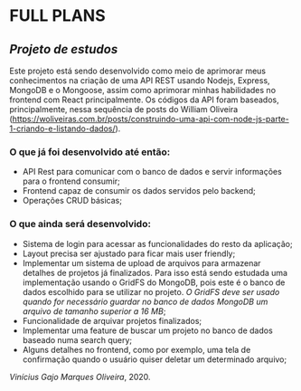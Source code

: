 # FULL PLANS

## *Projeto de estudos*

Este projeto está sendo desenvolvido como meio de aprimorar meus conhecimentos na criação de uma API REST usando Nodejs, Express, MongoDB e o Mongoose, assim como aprimorar minhas habilidades no frontend com React principalmente. Os códigos da API foram baseados, principalmente, nessa sequência de posts do William Oliveira (https://woliveiras.com.br/posts/construindo-uma-api-com-node-js-parte-1-criando-e-listando-dados/).

### O que já foi desenvolvido até então:

* API Rest para comunicar com o banco de dados e servir informações para o frontend consumir;
* Frontend capaz de consumir os dados servidos pelo backend;
* Operações CRUD básicas;

### O que ainda será desenvolvido:

* Sistema de login para acessar as funcionalidades do resto da aplicação;
* Layout precisa ser ajustado para ficar mais user friendly;
* Implementar um sistema de upload de arquivos para armazenar detalhes de projetos já finalizados. Para isso está sendo estudada uma implementação usando o GridFS do MongoDB, pois este é o banco de dados escolhido para se utilizar no projeto. *O GridFS deve ser usado quando for necessário guardar no banco de dados MongoDB um arquivo de tamanho superior a 16 MB*;
* Funcionalidade de arquivar projetos finalizados;
* Implementar uma feature de buscar um projeto no banco de dados baseado numa search query;
* Alguns detalhes no frontend, como por exemplo, uma tela de confirmação quando o usuário quiser deletar um determinado arquivo;

*Vinícius Gajo Marques Oliveira*, 2020.

